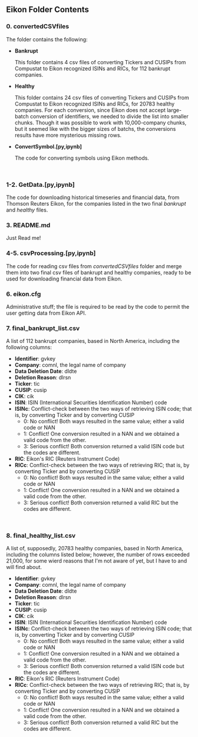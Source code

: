 ## Eikon Folder Contents

### 0. convertedCSVfiles

The folder contains the following:

* **Bankrupt**

  This folder contains 4 csv files of converting Tickers and CUSIPs from Compustat to Eikon recognized ISINs and RICs, for 112 bankrupt companies.

* **Healthy**

  This folder contains 24 csv files of converting Tickers and CUSIPs from Compustat to Eikon recognized ISINs and RICs, for 20783 healthy companies. For each conversion, since Eikon does not accept large-batch conversion of identifiers, we needed to divide the list into smaller chunks. Though it was possible to work with 10,000-company chunks, but it seemed like with the bigger sizes of batchs, the conversions results have more mysterious missing rows. 
  
* **ConvertSymbol.[py,ipynb]**

  The code for converting symbols using Eikon methods.
<br>

### 1-2. GetData.[py,ipynb]
The code for downloading historical timeseries and financial data, from Thomson Reuters Eikon, for the companies listed in the two final _bankrupt_ and _healthy_ files.
<br>

### 3. README.md
Just Read me!
<br>

### 4-5. csvProcessing.[py,ipynb]
The code for reading csv files from *convertedCSVfiles* folder and merge them into two final csv files of bankrupt and healthy companies, ready to be used for downloading financial data from Eikon.
<br>

### 6. eikon.cfg
Administrative stuff; the file is required to be read by the code to permit the user getting data from Eikon API.
<br>

### 7. final_bankrupt_list.csv
A list of 112 bankrupt companies, based in North America, including the following columns:
   * **Identifier**: gvkey
   * **Company**: comnl, the legal name of company
   * **Data Deletion Date**: dldte
   * **Deletion Reason**: dlrsn
   * **Ticker**: tic
   * **CUSIP**: cusip
   * **CIK**: cik
   * **ISIN**: ISIN (International Securities Identification Number) code 
   * **ISINc**: Conflict-check between the two ways of retrieving ISIN code; that is, by converting Ticker and by converting CUSIP
      * 0: No conflict! Both ways resulted in the same value; either a valid code or NAN
      * 1: Conflict! One conversion resulted in a NAN and we obtained a valid code from the other.
      * 3: Serious conflict! Both conversion returned a valid ISIN code but the codes are different.
   * **RIC**: Eikon's RIC (Reuters Instrument Code)
   * **RICc**: Conflict-check between the two ways of retrieving RIC; that is, by converting Ticker and by converting CUSIP
      * 0: No conflict! Both ways resulted in the same value; either a valid code or NAN
      * 1: Conflict! One conversion resulted in a NAN and we obtained a valid code from the other.
      * 3: Serious conflict! Both conversion returned a valid RIC but the codes are different.
<br>

### 8. final_healthy_list.csv
A list of, supposedly, 20783 healthy companies, based in North America, including the columns listed below; however, the number of rows exceeded 21,000, for some wierd reasons that I'm not aware of yet, but I have to and will find about.
   * **Identifier**: gvkey
   * **Company**: comnl, the legal name of company
   * **Data Deletion Date**: dldte
   * **Deletion Reason**: dlrsn
   * **Ticker**: tic
   * **CUSIP**: cusip
   * **CIK**: cik
   * **ISIN**: ISIN (International Securities Identification Number) code 
   * **ISINc**: Conflict-check between the two ways of retrieving ISIN code; that is, by converting Ticker and by converting CUSIP
      * 0: No conflict! Both ways resulted in the same value; either a valid code or NAN
      * 1: Conflict! One conversion resulted in a NAN and we obtained a valid code from the other.
      * 3: Serious conflict! Both conversion returned a valid ISIN code but the codes are different.
   * **RIC**: Eikon's RIC (Reuters Instrument Code)
   * **RICc**: Conflict-check between the two ways of retrieving RIC; that is, by converting Ticker and by converting CUSIP
      * 0: No conflict! Both ways resulted in the same value; either a valid code or NAN
      * 1: Conflict! One conversion resulted in a NAN and we obtained a valid code from the other.
      * 3: Serious conflict! Both conversion returned a valid RIC but the codes are different.
<br>
